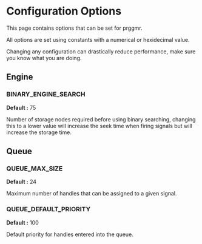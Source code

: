 # Configuration Options
This page contains options that can be set for prggmr.

All options are set using constants with a numerical or hexidecimal value.

Changing any configuration can drastically reduce performance, make sure you
know what you are doing.

## Engine

### BINARY_ENGINE_SEARCH
__Default :__ 75

Number of storage nodes required before using binary searching, changing this to 
a lower value will increase the seek time when firing signals but will increase the storage time.

## Queue

### QUEUE_MAX_SIZE
__Default :__ 24

Maximum number of handles that can be assigned to a given signal.

### QUEUE_DEFAULT_PRIORITY
__Default :__ 100

Default priority for handles entered into the queue.